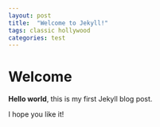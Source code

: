 ```yaml
---
layout: post
title:  "Welcome to Jekyll!"
tags: classic hollywood
categories: test 
---
```


# Welcome

**Hello world**, this is my first Jekyll blog post.

I hope you like it!